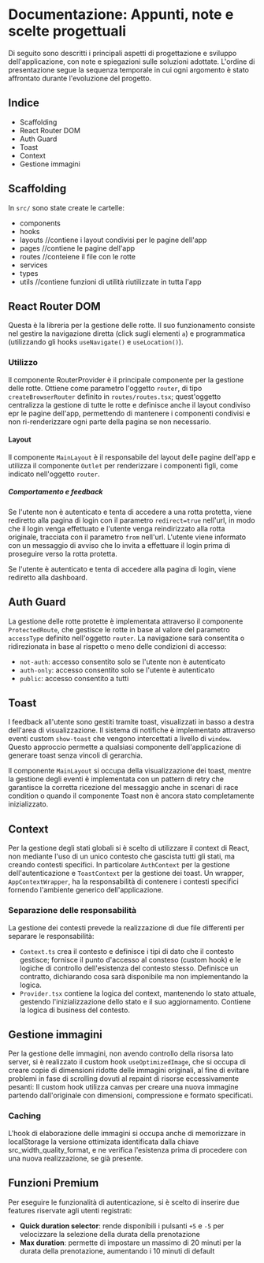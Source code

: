 # Documentazione: Appunti, note e scelte progettuali

Di seguito sono descritti i principali aspetti di progettazione e sviluppo dell'applicazione, con note e spiegazioni sulle soluzioni adottate. L'ordine di presentazione segue la sequenza temporale in cui ogni argomento è stato affrontato durante l'evoluzione del progetto.

## Indice

- Scaffolding
- React Router DOM
- Auth Guard
- Toast
- Context
- Gestione immagini

## Scaffolding
In `src/` sono state create le cartelle:
- components
- hooks
- layouts //contiene i layout condivisi per le pagine dell'app
- pages   //contiene le pagine dell'app
- routes  //conteiene il file con le rotte
- services
- types
- utils   //contiene funzioni di utilità riutilizzate in tutta l'app

## React Router DOM
Questa è la libreria per la gestione delle rotte.
Il suo funzionamento consiste nel gestire la navigazione diretta (click sugli elementi `a`) e programmatica (utilizzando gli hooks `useNavigate()` e `useLocation()`). 

### Utilizzo
Il componente RouterProvider è il principale componente per la gestione delle rotte. Ottiene come parametro l'oggetto `router`, di tipo `createBrowserRouter` definito in `routes/routes.tsx`; quest'oggetto centralizza la gestione di tutte le rotte e definisce anche il layout condiviso epr le pagine dell'app, permettendo di mantenere i componenti condivisi e non ri-renderizzare ogni parte della pagina se non necessario.

#### Layout
Il componente `MainLayout` è il responsabile del layout delle pagine dell'app e utilizza il componente `Outlet` per renderizzare i componenti figli, come indicato nell'oggetto `router`.

##### Comportamento e feedback
Se l'utente non è autenticato e tenta di accedere a una rotta protetta, viene rediretto alla pagina di login con il parametro `redirect=true` nell'url, in modo che il login venga effettuato e l'utente venga reindirizzato alla rotta originale, tracciata con il parametro `from` nell'url.
L'utente viene informato con un messaggio di avviso che lo invita a effettuare il login prima di proseguire verso la rotta protetta.

Se l'utente è autenticato e tenta di accedere alla pagina di login, viene rediretto alla dashboard.

## Auth Guard
La gestione delle rotte protette è implementata attraverso il componente `ProtectedRoute`, che gestisce le rotte in base al valore del parametro `accessType` definito nell'oggetto `router`. La navigazione sarà consentita o ridirezionata in base al rispetto o meno delle condizioni di accesso:
- `not-auth`: accesso consentito solo se l'utente non è autenticato
- `auth-only`: accesso consentito solo se l'utente è autenticato
- `public`: accesso consentito a tutti

## Toast
I feedback all'utente sono gestiti tramite toast, visualizzati in basso a destra dell'area di visualizzazione. Il sistema di notifiche è implementato attraverso eventi custom `show-toast` che vengono intercettati a livello di `window`. Questo approccio permette a qualsiasi componente dell'applicazione di generare toast senza vincoli di gerarchia.

Il componente `MainLayout` si occupa della visualizzazione dei toast, mentre la gestione degli eventi è implementata con un pattern di retry che garantisce la corretta ricezione del messaggio anche in scenari di race condition o quando il componente Toast non è ancora stato completamente inizializzato.

## Context
Per la gestione degli stati globali si è scelto di utilizzare il context di React, non mediante l'uso di un unico contesto che gascista tutti gli stati, ma creando contesti specifici. In particolare `AuthContext` per la gestione dell'autenticazione e `ToastContext` per la gestione dei toast.
Un wrapper, `AppContextWrapper`, ha la responsabilità di contenere i contesti specifici fornendo l'ambiente generico dell'applicazione.

### Separazione delle responsabilità
La gestione dei contesti prevede la realizzazione di due file differenti per separare le responsabilità:
- `Context.ts` crea il contesto e definisce i tipi di dato che il contesto gestisce; fornisce il punto d'accesso al consteso (custom hook) e le logiche di controllo dell'esistenza del contesto stesso. Definisce un contratto, dichiarando cosa sarà disponibile ma non implementando la logica.
- `Provider.tsx` contiene la logica del context, mantenendo lo stato attuale, gestendo l'inizializzazione dello stato e il suo aggiornamento. Contiene la logica di business del contesto.

## Gestione immagini
Per la gestione delle immagini, non avendo controllo della risorsa lato server, si è realizzato il custom hook `useOptimizedImage`, che si occupa di creare copie di dimensioni ridotte delle immagini originali, al fine di evitare problemi in fase di scrolling dovuti al repaint di risorse eccessivamente pesanti: Il custom hook utilizza canvas per creare una nuova immagine partendo dall'originale con dimensioni, compressione e formato specificati.

### Caching
L'hook di elaborazione delle immagini si occupa anche di memorizzare in localStorage la versione ottimizata identificata dalla chiave src_width_quality_format, e ne verifica l'esistenza prima di procedere con una nuova realizzazione, se già presente.

## Funzioni Premium
Per eseguire le funzionalità di autenticazione, si è scelto di inserire due features riservate agli utenti registrati: 

- **Quick duration selector**: rende disponibili i pulsanti `+5` e `-5` per velocizzare la selezione della durata della prenotazione
- **Max duration**: permette di impostare un massimo di 20 minuti per la durata della prenotazione, aumentando i 10 minuti di default

